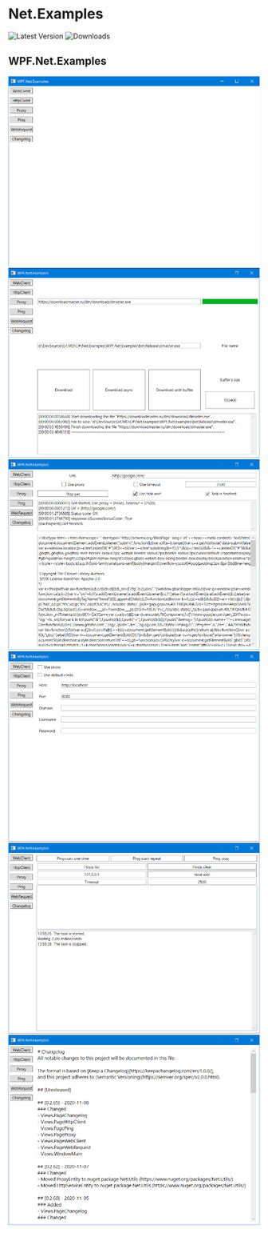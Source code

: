 # Net.Examples

![Latest Version](https://img.shields.io/github/release/DamianMorozov/Net.Examples.svg)
![Downloads](https://img.shields.io/github/downloads/DamianMorozov/Net.Examples/total.svg)

## WPF.Net.Examples

![](Assets/WPF.Net.Examples.png?raw=true)
![](Assets/WPF.Net.Examples.WebClient.png?raw=true)
![](Assets/WPF.Net.Examples.HttpClient.png?raw=true)
![](Assets/WPF.Net.Examples.Proxy.png?raw=true)
![](Assets/WPF.Net.Examples.Ping.png?raw=true)
![](Assets/WPF.Net.Examples.WebRequest.png?raw=true)
